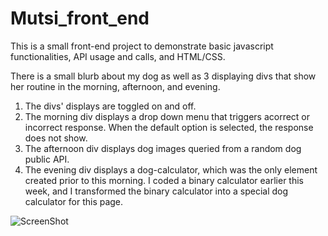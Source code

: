 # Mutsi_front_end

This is a small front-end project to demonstrate basic javascript functionalities, API usage and calls, and HTML/CSS.

There is a small blurb about my dog as well as 3 displaying divs that show her routine in the morning, afternoon, and evening.

1. The divs' displays are toggled on and off.
2. The morning div displays a drop down menu that triggers acorrect or incorrect response. When the default option is selected, the response does not show. 
3. The afternoon div displays dog images queried from a random dog public API. 
4. The evening div displays a dog-calculator, which was the only element created prior to this morning. I coded a binary calculator earlier this week, and I transformed the binary calculator into a special dog calculator for this page.


![ScreenShot](https://raw.github.com/jpearl8/Mutsi_front_end/master/assets/camera.jpeg)
